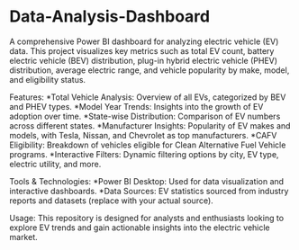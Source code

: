 # Data-Analysis-Dashboard
A comprehensive Power BI dashboard for analyzing electric vehicle (EV) data. This project visualizes key metrics such as total EV count, battery electric vehicle (BEV) distribution, plug-in hybrid electric vehicle (PHEV) distribution, average electric range, and vehicle popularity by make, model, and eligibility status.

Features:
*Total Vehicle Analysis: Overview of all EVs, categorized by BEV and PHEV types.
*Model Year Trends: Insights into the growth of EV adoption over time.
*State-wise Distribution: Comparison of EV numbers across different states.
*Manufacturer Insights: Popularity of EV makes and models, with Tesla, Nissan, and Chevrolet as top manufacturers.
*CAFV Eligibility: Breakdown of vehicles eligible for Clean Alternative Fuel Vehicle programs.
*Interactive Filters: Dynamic filtering options by city, EV type, electric utility, and more.

Tools & Technologies:
*Power BI Desktop: Used for data visualization and interactive dashboards.
*Data Sources: EV statistics sourced from industry reports and datasets (replace with your actual source).

Usage:
This repository is designed for analysts and enthusiasts looking to explore EV trends and gain actionable insights into the electric vehicle market.

